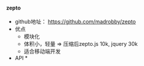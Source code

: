 #### zepto
* github地址： https://github.com/madrobby/zepto
* 优点
    * 模块化
    * 体积小，轻量 => 压缩后zepto.js 10k, jquery 30k
    * 适合移动端开发
* API
    * 